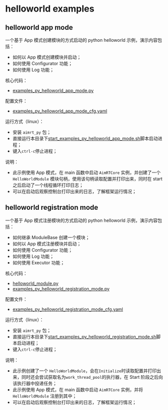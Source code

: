 # helloworld examples

## helloworld app mode

一个基于 App 模式创建模块的方式启动的 python helloworld 示例，演示内容包括：
- 如何以 App 模式创建模块并启动；
- 如何使用 Configurator 功能；
- 如何使用 Log 功能；

核心代码：
- [examples_py_helloworld_app_mode.py](./examples_py_helloworld_app_mode.py)


配置文件：
- [examples_py_helloworld_app_mode_cfg.yaml](./cfg/examples_py_helloworld_app_mode_cfg.yaml)


运行方式（linux）：
- 安装 `aimrt_py` 包；
- 直接运行本目录下[start_examples_py_helloworld_app_mode.sh](./start_examples_py_helloworld_app_mode.sh)脚本启动进程；
- 键入`ctrl-c`停止进程；


说明：
- 此示例使用 App 模式，在 main 函数中启动 `AimRTCore` 实例，并创建了一个 `HelloWorldModule` 模块句柄，使用该句柄读取配置并打印出来，同时在 start 之后启动了一个线程循环打印日志；
- 可以在启动后观察控制台打印出来的日志，了解框架运行情况；


## helloworld registration mode

一个基于 App 模式注册模块的方式启动的 python helloworld 示例，演示内容包括：
- 如何继承 ModuleBase 创建一个模块；
- 如何以 App 模式注册模块并启动；
- 如何使用 Configurator 功能；
- 如何使用 Log 功能；
- 如何使用 Executor 功能；

核心代码：
- [helloworld_module.py](./helloworld_module.py)
- [examples_py_helloworld_registration_mode.py](./examples_py_helloworld_registration_mode.py)


配置文件：
- [examples_py_helloworld_registration_mode_cfg.yaml](./cfg/examples_py_helloworld_registration_mode_cfg.yaml)


运行方式（linux）：
- 安装 `aimrt_py` 包；
- 直接运行本目录下[start_examples_py_helloworld_registration_mode.sh](./start_examples_py_helloworld_registration_mode.sh)脚本启动进程；
- 键入`ctrl-c`停止进程；


说明：
- 此示例创建了一个 `HelloWorldModule`，会在`Initialize`时读取配置并打印出来，同时还会尝试获取名为`work_thread_pool`的执行器，在 Start 阶段之后向该执行器中投递任务；
- 此示例使用 App 模式，在 main 函数中启动 `AimRTCore` 实例，并将 `HelloWorldModule` 注册到其中；
- 可以在启动后观察控制台打印出来的日志，了解框架运行情况；
